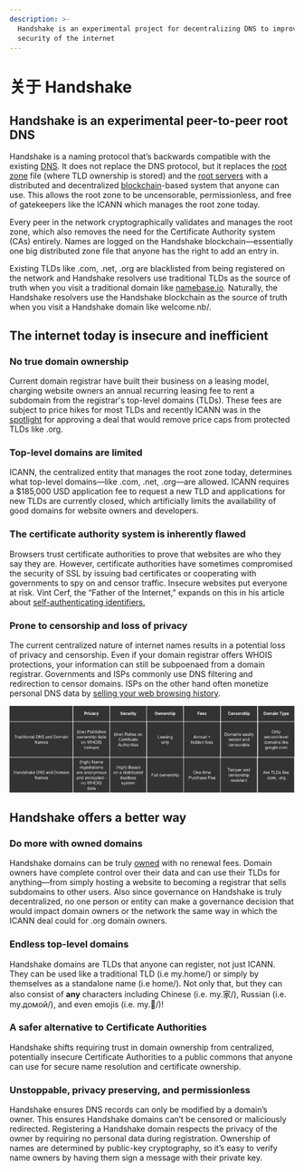 ```yaml
---
description: >-
  Handshake is an experimental project for decentralizing DNS to improve the
  security of the internet
---
```


# 关于 Handshake

## Handshake is an experimental peer-to-peer root DNS

Handshake is a naming protocol that’s backwards compatible with the existing [DNS](../dns-refresher.md). It does not replace the DNS protocol, but it replaces the [root zone](../dns-refresher.md#root-zone) file (where TLD ownership is stored) and the [root servers](../dns-refresher.md#root-server) with a distributed and decentralized [blockchain](../blockchain-refresher.md)-based system that anyone can use. This allows the root zone to be uncensorable, permissionless, and free of gatekeepers like the ICANN which manages the root zone today.

Every peer in the network cryptographically validates and manages the root zone, which also removes the need for the Certificate Authority system (CAs) entirely. Names are logged on the Handshake blockchain—essentially one big distributed zone file that anyone has the right to add an entry in.

Existing TLDs like .com, .net, .org are blacklisted from being registered on the network and Handshake resolvers use traditional TLDs as the source of truth when you visit a traditional domain like [namebase.io](http://namebase.io/). Naturally, the Handshake resolvers use the Handshake blockchain as the source of truth when you visit a Handshake domain like welcome.nb/.

## The internet today is insecure and inefficient

### No true domain ownership

Current domain registrar have built their business on a leasing model, charging website owners an annual recurring leasing fee to rent a subdomain from the registrar's top-level domains (TLDs). These fees are subject to price hikes for most TLDs and recently ICANN was in the [spotlight](https://prospect.org/power/private-equity-corporate-takeover-org-domain-name/) for approving a deal that would remove price caps from protected TLDs like .org.&#x20;

### Top-level domains are limited

ICANN, the centralized entity that manages the root zone today, determines what top-level domains—like .com, .net, .org—are allowed. ICANN requires a $185,000 USD application fee to request a new TLD and applications for new TLDs are currently closed, which artificially limits the availability of good domains for website owners and developers.&#x20;

### The certificate authority system is inherently flawed

Browsers trust certificate authorities to prove that websites are who they say they are. However, certificate authorities have sometimes compromised the security of SSL by issuing bad certificates or cooperating with governments to spy on and censor traffic. Insecure websites put everyone at risk. Vint Cerf, the “Father of the Internet,” expands on this in his article about [self-authenticating identifiers.](https://cacm.acm.org/magazines/2018/12/232883-self-authenticating-identifiers/fulltext)

### Prone to censorship and loss of privacy

The current centralized nature of internet names results in a potential loss of privacy and censorship. Even if your domain registrar offers WHOIS protections, your information can still be subpoenaed from a domain registrar. Governments and ISPs commonly use DNS filtering and redirection to censor domains. ISPs on the other hand often monetize personal DNS data by [selling your web browsing history](https://arstechnica.com/information-technology/2017/03/how-isps-can-sell-your-web-history-and-how-to-stop-them/).&#x20;

![Comparing traditional DNS and Handshake DNS](../../.gitbook/assets/t51.png)

## Handshake offers a better way

### Do more with owned domains

Handshake domains can be truly [owned](true-domain-ownership.md#ownership-and-renewal-fees) with no renewal fees. Domain owners have complete control over their data and can use their TLDs for anything—from simply hosting a website to becoming a registrar that sells subdomains to other users. Also since governance on Handshake is truly decentralized, no one person or entity can make a governance decision that would impact domain owners or the network the same way in which the ICANN deal could for .org domain owners.

### Endless top-level domains

Handshake domains are TLDs that anyone can register, not just ICANN. They can be used like a traditional TLD (i.e my.home/) or simply by themselves as a standalone name (i.e home/). Not only that, but they can also consist of **any** characters including Chinese (i.e. my.家/), Russian (i.e. my.домой/), and even emojis (i.e. my.🏡/)!

### A safer alternative to Certificate Authorities

Handshake shifts requiring trust in domain ownership from centralized, potentially insecure Certificate Authorities to a public commons that anyone can use for secure name resolution and certificate ownership.

### Unstoppable, privacy preserving, and permissionless

Handshake ensures DNS records can only be modified by a domain’s owner. This ensures Handshake domains can’t be censored or maliciously redirected. Registering a Handshake domain respects the privacy of the owner by requiring no personal data during registration. Ownership of names are determined by public-key cryptography, so it’s easy to verify name owners by having them sign a message with their private key.
